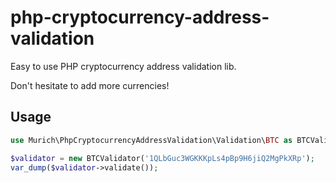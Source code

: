 # php-cryptocurrency-address-validation

Easy to use PHP cryptocurrency address validation lib.

Don't hesitate to add more currencies!

## Usage


```php
use Murich\PhpCryptocurrencyAddressValidation\Validation\BTC as BTCValidator;

$validator = new BTCValidator('1QLbGuc3WGKKKpLs4pBp9H6jiQ2MgPkXRp');
var_dump($validator->validate());

```
